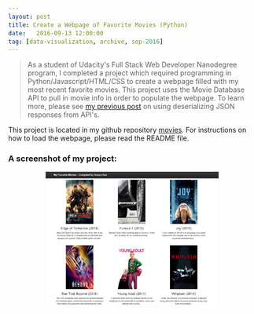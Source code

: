 ```yaml
---
layout: post
title: Create a Webpage of Favorite Movies (Python)
date:   2016-09-13 12:00:00
tag: [data-visualization, archive, sep-2016]
---
```


>As a student of Udacity's Full Stack Web Developer Nanodegree program, I completed a project which required programming in Python/Javascript/HTML/CSS to create a webpage filled with my most recent favorite movies. This project uses the Movie Database API to pull in movie info in order to populate the webpage. To learn more, please see [my previous post](http://www.sonyahua.com/2016/08/30/parsing-API-using-JSON.html) on using deserializing JSON responses from API's.

This project is located in my github repository [movies](https://github.com/sonyahua/movies). For instructions on how to load the webpage, please read the README file. 

<h3>A screenshot of my project:</h3>

<p><div align="center"><a href="https://github.com/sonyahua/movies"><img src="/images/postimages/movies.png" width="70%"></a></div></p>